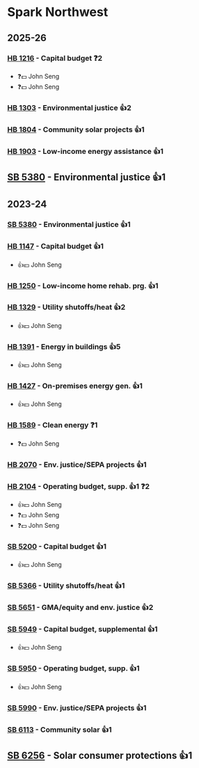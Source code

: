 # Spark Northwest
## 2025-26

### [HB 1216](/bill/2025-26/hb/1216/) - Capital budget   ❓2
* ❓💵 John Seng
* ❓💵 John Seng

### [HB 1303](/bill/2025-26/hb/1303/) - Environmental justice 👍2  

### [HB 1804](/bill/2025-26/hb/1804/) - Community solar projects 👍1  

### [HB 1903](/bill/2025-26/hb/1903/) - Low-income energy assistance 👍1  

## [SB 5380](/bill/2025-26/sb/5380/) - Environmental justice 👍1  

## 2023-24

### [SB 5380](/bill/2023-24/sb/5380/) - Environmental justice 👍1  

### [HB 1147](/bill/2023-24/hb/1147/) - Capital budget 👍1  
* 👍💵 John Seng

### [HB 1250](/bill/2023-24/hb/1250/) - Low-income home rehab. prg. 👍1  

### [HB 1329](/bill/2023-24/hb/1329/) - Utility shutoffs/heat 👍2  
* 👍💵 John Seng

### [HB 1391](/bill/2023-24/hb/1391/) - Energy in buildings 👍5  
* 👍💵 John Seng

### [HB 1427](/bill/2023-24/hb/1427/) - On-premises energy gen. 👍1  
* 👍💵 John Seng

### [HB 1589](/bill/2023-24/hb/1589/) - Clean energy   ❓1
* ❓💵 John Seng

### [HB 2070](/bill/2023-24/hb/2070/) - Env. justice/SEPA projects 👍1  

### [HB 2104](/bill/2023-24/hb/2104/) - Operating budget, supp. 👍1  ❓2
* 👍💵 John Seng
* ❓💵 John Seng
* ❓💵 John Seng

### [SB 5200](/bill/2023-24/sb/5200/) - Capital budget 👍1  
* 👍💵 John Seng

### [SB 5366](/bill/2023-24/sb/5366/) - Utility shutoffs/heat 👍1  

### [SB 5651](/bill/2023-24/sb/5651/) - GMA/equity and env. justice 👍2  

### [SB 5949](/bill/2023-24/sb/5949/) - Capital budget, supplemental 👍1  
* 👍💵 John Seng

### [SB 5950](/bill/2023-24/sb/5950/) - Operating budget, supp. 👍1  
* 👍💵 John Seng

### [SB 5990](/bill/2023-24/sb/5990/) - Env. justice/SEPA projects 👍1  

### [SB 6113](/bill/2023-24/sb/6113/) - Community solar 👍1  

## [SB 6256](/bill/2023-24/sb/6256/) - Solar consumer protections 👍1  
